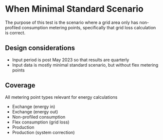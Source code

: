 # When Minimal Standard Scenario

The purpose of this test is the scenario where a grid area only has non-profiled consumption metering points, specifically that grid loss calculation is correct.

## Design considerations

- Input period is post May 2023 so that results are quarterly
- Input data is mostly minimal standard scenario, but without flex metering points

## Coverage

All metering point types relevant for energy calculations

- Exchange (energy in)
- Exchange (energy out)
- Non-profiled consumption
- Flex consumption (grid loss)
- Production
- Production (system correction)
